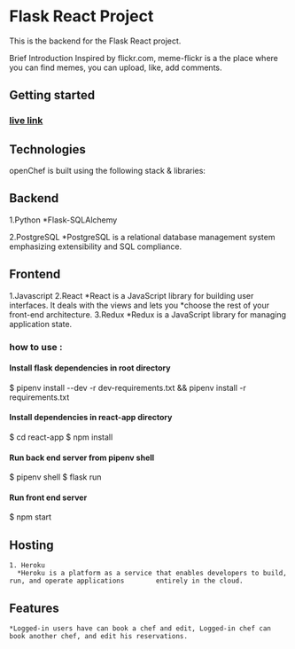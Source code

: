 # Flask React Project

This is the backend for the Flask React project.

Brief Introduction
Inspired by flickr.com, meme-flickr is a the place where you can find memes, you can upload, like, add comments.

## Getting started

### [live link](https://meme-flickr.herokuapp.com/login)

  ## Technologies
   openChef is built using the following stack & libraries:
 
## Backend 
   1.Python 
      *Flask-SQLAlchemy

   2.PostgreSQL
      *PostgreSQL is a relational database management system emphasizing extensibility and SQL                    compliance.
   

## Frontend

   1.Javascript
   2.React
      *React is a JavaScript library for building user interfaces. It deals with the views and lets you        *choose the rest of your front-end architecture.
   3.Redux
      *Redux is a JavaScript library for managing application state.
      
### how to use :
 #### Install flask dependencies in root directory
$ pipenv install --dev -r dev-requirements.txt && pipenv install -r requirements.txt

#### Install dependencies in react-app directory
$ cd react-app
$ npm install

#### Run back end server from pipenv shell
$ pipenv shell
$ flask run

#### Run front end server
$ npm start

## Hosting 
    1. Heroku
      *Heroku is a platform as a service that enables developers to build, run, and operate applications        entirely in the cloud.
## Features

    *Logged-in users have can book a chef and edit, Logged-in chef can book another chef, and edit his reservations.
